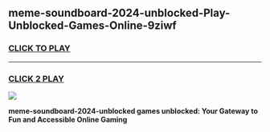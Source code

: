 
## meme-soundboard-2024-unblocked-Play-Unblocked-Games-Online-9ziwf
<h3>
<a href="https://premium76.site?title=meme-soundboard-2024-unblocked&ref=25A">CLICK TO PLAY</a></h3>
<hr>

<h3>
<a href="https://premium76.site?title=meme-soundboard-2024-unblocked&ref=25A">CLICK 2 PLAY</a>
  
</h3>

<a href="https://premium76.site?title=meme-soundboard-2024-unblocked&ref=25A"><img src="https://clearcache.store/games.png"></a>


**meme-soundboard-2024-unblocked games unblocked: Your Gateway to Fun and Accessible Online Gaming**
